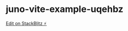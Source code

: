 # juno-vite-example-uqehbz

[Edit on StackBlitz ⚡️](https://stackblitz.com/edit/juno-vite-example-uqehbz)